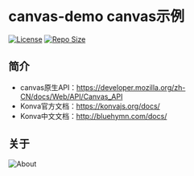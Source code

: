 # canvas-demo canvas示例

[![License](https://img.shields.io/github/license/ALI1416/canvas-demo?label=License)](https://opensource.org/licenses/BSD-3-Clause)
[![Repo Size](https://img.shields.io/github/repo-size/ALI1416/canvas-demo?label=Repo%20Size&color=success)](https://github.com/ALI1416/canvas-demo/archive/refs/heads/master.zip)

## 简介

- canvas原生API：<https://developer.mozilla.org/zh-CN/docs/Web/API/Canvas_API>
- Konva官方文档：<https://konvajs.org/docs/>
- Konva中文文档：<http://bluehymn.com/docs/>

## 关于

<object data="https://404z.cn/images/about.svg" style="max-width:100%;">
  <picture>
    <source media="(prefers-color-scheme: dark)" srcset="https://404z.cn/images/about.dark.svg">
    <img alt="About" src="https://404z.cn/images/about.light.svg">
  </picture>
</object>
